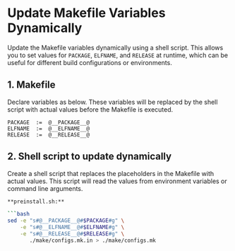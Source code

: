 # Update Makefile Variables Dynamically

Update the Makefile variables dynamically using a shell script. This allows you to set values for `PACKAGE`, `ELFNAME`, and `RELEASE` at runtime, which can be useful for different build configurations or environments.

## 1. Makefile

Declare variables as below. These variables will be replaced by the shell script with actual values before the Makefile is executed.

```make
PACKAGE  :=  @__PACKAGE__@
ELFNAME  :=  @__ELFNAME__@
RELEASE  :=  @__RELEASE__@
```

## 2. Shell script to update dynamically

Create a shell script that replaces the placeholders in the Makefile with actual values. This script will read the values from environment variables or command line arguments.

```bash
**preinstall.sh:**

```bash
sed -e "s#@__PACKAGE__@#$PACKAGE#g" \
    -e "s#@__ELFNAME__@#$ELFNAME#g" \
    -e "s#@__RELEASE__@#$RELEASE#g" \
       ./make/configs.mk.in > ./make/configs.mk
```
